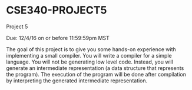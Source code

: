 # CSE340-PROJECT5
Project 5

Due: 12/4/16 on or before 11:59:59pm MST

The goal of this project is to give you some hands-on experience with implementing a small compiler. You will write a compiler for a simple language. You will not be generating low level code. Instead, you will generate an intermediate representation (a data structure that represents the program). The execution of the program will be done after compilation by interpreting the generated intermediate representation.

